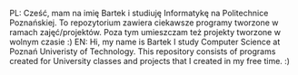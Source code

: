 PL: Cześć, mam na imię Bartek i studiuję Informatykę na Politechnice Poznańskiej. To repozytorium zawiera ciekawsze programy tworzone w ramach zajęć/projektów. Poza tym umieszczam też projekty tworzone w wolnym czasie :)
EN: Hi, my name is Bartek I study Computer Science at Poznań Univeristy of Technology. This repository consists of programs created for University classes and projects that I created in my free time. :)
